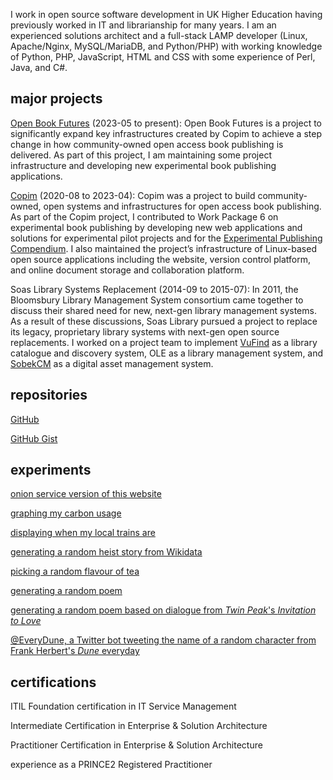 I work in open source software development in UK Higher Education having previously worked in IT and librarianship for many years. I am an experienced solutions architect and a full-stack LAMP developer (Linux, Apache/Nginx, MySQL/MariaDB, and Python/PHP) with working knowledge of Python, PHP, JavaScript, HTML and CSS with some experience of Perl, Java, and C#.

## major projects

[Open Book Futures](https://copim.pubpub.org/pub/open-book-futures-announcement/) (2023-05 to present): Open Book Futures is a project to significantly expand key infrastructures created by Copim to achieve a step change in how community-owned open access book publishing is delivered. As part of this project, I am maintaining some project infrastructure and developing new experimental book publishing applications.

[Copim](https://www.copim.ac.uk/) (2020-08 to 2023-04): Copim was a project to build community-owned, open systems and infrastructures for open access book publishing. As part of the Copim project, I contributed to Work Package 6 on experimental book publishing by developing new web applications and solutions for experimental pilot projects and for the [Experimental Publishing Compendium](https://compendium.copim.ac.uk/). I also maintained the project’s infrastructure of Linux-based open source applications including the website, version control platform, and online document storage and collaboration platform. 

Soas Library Systems Replacement (2014-09 to 2015-07): In 2011, the Bloomsbury Library Management System consortium came together to discuss their shared need for new, next-gen library management systems. As a result of these discussions, Soas Library pursued a project to replace its legacy, proprietary library systems with next-gen open source replacements. I worked on a project team to implement [VuFind](https://vufind.org/vufind/) as a library catalogue and discovery system, OLE as a library management system, and [SobekCM](https://sobekrepository.org/) as a digital asset management system.

## <a name="repositories"></a>repositories

[GitHub](https://github.com/SimonXIX/)

[GitHub Gist](https://gist.github.com/SimonXIX)

## <a name="experiments"></a>experiments

[onion service version of this website](http://ONION_ADDRESS)

[graphing my carbon usage](https://carbon.simonxix.com/)

[displaying when my local trains are](https://github.com/SimonXIX/when_is_my_train)

[generating a random heist story from Wikidata](https://wikiheist.simonxix.com/)

[picking a random flavour of tea](https://tea.simonxix.com/)

[generating a random poem](https://nowthatswhaticallpoems.simonxix.com/)

[generating a random poem based on dialogue from *Twin Peak*'s *Invitation to Love*](https://invitationtolove.simonxix.com/)

[@EveryDune, a Twitter bot tweeting the name of a random character from Frank Herbert's *Dune* everyday](https://twitter.com/EveryDune)

## <a name="certifications"></a>certifications

ITIL Foundation certification in IT Service Management

Intermediate Certification in Enterprise & Solution Architecture

Practitioner Certification in Enterprise & Solution Architecture

experience as a PRINCE2 Registered Practitioner
